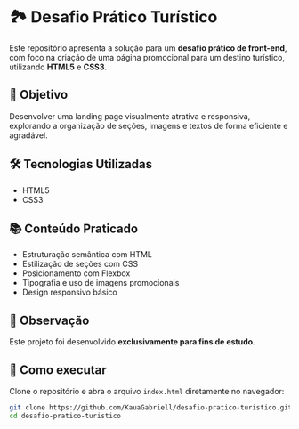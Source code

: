 # 🏞️ Desafio Prático Turístico

Este repositório apresenta a solução para um **desafio prático de front-end**, com foco na criação de uma página promocional para um destino turístico, utilizando **HTML5** e **CSS3**.

## 🎯 Objetivo

Desenvolver uma landing page visualmente atrativa e responsiva, explorando a organização de seções, imagens e textos de forma eficiente e agradável.

## 🛠 Tecnologias Utilizadas

- HTML5
- CSS3

## 📚 Conteúdo Praticado

- Estruturação semântica com HTML
- Estilização de seções com CSS
- Posicionamento com Flexbox
- Tipografia e uso de imagens promocionais
- Design responsivo básico

## 📝 Observação

Este projeto foi desenvolvido **exclusivamente para fins de estudo**.

## 🧪 Como executar

Clone o repositório e abra o arquivo `index.html` diretamente no navegador:

```bash
git clone https://github.com/KauaGabriell/desafio-pratico-turistico.git
cd desafio-pratico-turistico
